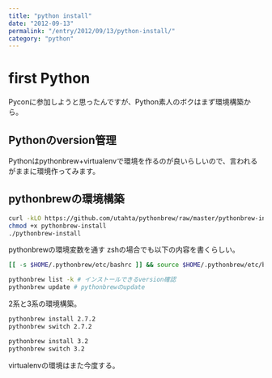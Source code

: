 ```yaml
---
title: "python install"
date: "2012-09-13"
permalink: "/entry/2012/09/13/python-install/"
category: "python"
---
```


# first Python

Pyconに参加しようと思ったんですが、Python素人のボクはまず環境構築から。

## Pythonのversion管理

Pythonはpythonbrew+virtualenvで環境を作るのが良いらしいので、言われるがままに環境作ってみます。

## pythonbrewの環境構築

```sh
curl -kLO https://github.com/utahta/pythonbrew/raw/master/pythonbrew-install
chmod +x pythonbrew-install
./pythonbrew-install
```

pythonbrewの環境変数を通す
zshの場合でも以下の内容を書くらしい。

```sh
[[ -s $HOME/.pythonbrew/etc/bashrc ]] && source $HOME/.pythonbrew/etc/bashrc

pythonbrew list -k # インストールできるversion確認
pythonbrew update # pythonbrewのupdate
```

2系と3系の環境構築。

```sh
pythonbrew install 2.7.2
pythonbrew switch 2.7.2

pythonbrew install 3.2
pythonbrew switch 3.2
```

virtualenvの環境はまた今度する。
